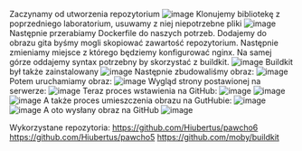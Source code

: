 Zaczynamy od utworzenia repozytorium
![image](https://github.com/Hiubertus/pawcho6/assets/138579706/508e6231-c3ff-42f8-bac7-96adee02e114)
Klonujemy bibliotekę z poprzedniego laboratorium, usuwamy z niej niepotrzebne pliki
![image](https://github.com/Hiubertus/pawcho6/assets/138579706/1f893f2d-231d-4395-b60a-33d4457fea00)
Następnie przerabiamy Dockerfile do naszych potrzeb.
Dodajemy do obrazu gita byśmy mogli skopiować zawartość repozytorium.
Następnie zmieniamy miejsce z którego będziemy konfigurować nginx.
Na samej górze oddajemy syntax potrzebny by skorzystać z buildkit.
![image](https://github.com/Hiubertus/pawcho6/assets/138579706/a6f77248-b530-4d83-8c70-86e379e22a3d)
Buildkit był także zainstalowany
![image](https://github.com/Hiubertus/pawcho6/assets/138579706/688faf1f-43c1-4eec-8457-edbede49582c)
Następnie zbudowaliśmy obraz:
![image](https://github.com/Hiubertus/pawcho6/assets/138579706/806ce60e-ffa8-413b-9b5d-b093102eca6d)
Potem uruchamiamy obraz:
![image](https://github.com/Hiubertus/pawcho6/assets/138579706/f7df4766-340f-49e8-9104-7af54ba16b5f)
Wygląd strony postawionej na serwerze:
![image](https://github.com/Hiubertus/pawcho6/assets/138579706/625db3a9-d452-47a7-b305-d1a38e81bfa8)
Teraz proces wstawienia na GitHub:
![image](https://github.com/Hiubertus/pawcho6/assets/138579706/43da2eb0-dc14-49d5-aa87-4ed39882bf29)
![image](https://github.com/Hiubertus/pawcho6/assets/138579706/8995305c-be96-4fa7-9f5d-3a9979321814)
![image](https://github.com/Hiubertus/pawcho6/assets/138579706/5a18e61c-845e-4829-8617-de655e15024b)
A także proces umieszczenia obrazu na GutHubie:
![image](https://github.com/Hiubertus/pawcho6/assets/138579706/0ceaa997-1bda-48a4-8e26-5aa7c01c9c31)
![image](https://github.com/Hiubertus/pawcho6/assets/138579706/8f66bf3f-fd28-40a5-a38e-fb614c6b77e6)
A oto wysłany obraz na GitHub
![image](https://github.com/Hiubertus/pawcho6/assets/138579706/e838dc73-ef1c-4d58-a54e-2c8801bf4b41)

Wykorzystane repozytoria:
https://github.com/Hiubertus/pawcho6
https://github.com/Hiubertus/pawcho5
https://github.com/moby/buildkit















